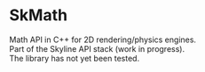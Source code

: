 # SkMath
Math API in C++ for 2D rendering/physics engines. \
Part of the Skyline API stack (work in progress). \
The library has not yet been tested.
